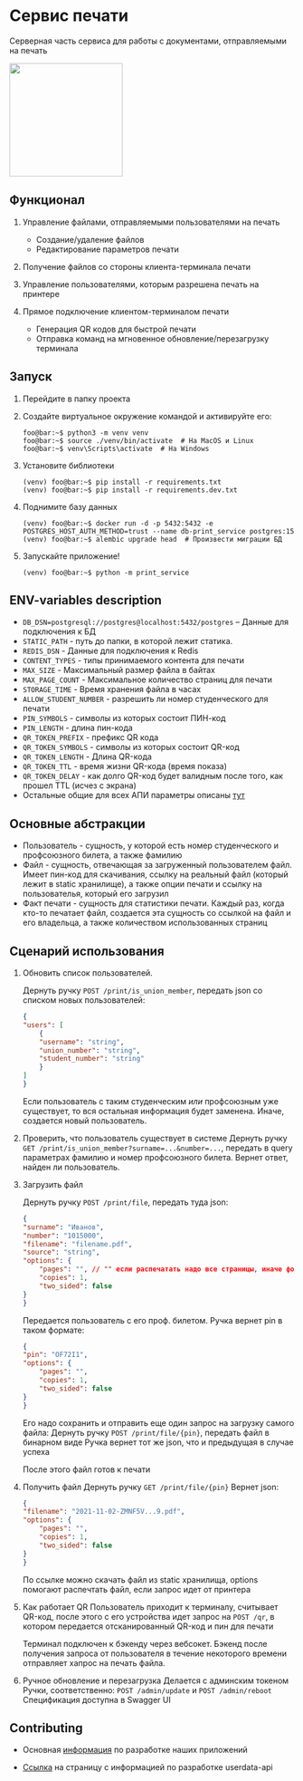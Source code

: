 # Сервис печати
Серверная часть сервиса для работы с документами, отправляемыми на печать

[<img src="https://cdn.profcomff.com/easycode/easycode.svg" width="200"></img>](https://easycode.profcomff.com/templates/docker-fastapi/workspace?mode=manual&param.Repository+URL=https://github.com/profcomff/print-api.git&param.Working+directory=print-api)

## Функционал 
1. Управление файлами, отправляемыми пользователями на печать
    - Создание/удаление файлов
    - Редактирование параметров печати

2. Получение файлов со стороны клиента-терминала печати 

3. Управление пользователями, которым разрешена печать на принтере

4. Прямое подключение клиентом-терминалом печати 
    - Генерация QR кодов для быстрой печати
    - Отправка команд на мгновенное обновление/перезагрузку терминала 


## Запуск

1. Перейдите в папку проекта

2. Создайте виртуальное окружение командой и активируйте его:
    ```console
    foo@bar:~$ python3 -m venv venv
    foo@bar:~$ source ./venv/bin/activate  # На MacOS и Linux
    foo@bar:~$ venv\Scripts\activate  # На Windows
    ```

3. Установите библиотеки
    ```console
    (venv) foo@bar:~$ pip install -r requirements.txt
    (venv) foo@bar:~$ pip install -r requirements.dev.txt
    ```

4. Поднимите базу данных
    ```console
    (venv) foo@bar:~$ docker run -d -p 5432:5432 -e POSTGRES_HOST_AUTH_METHOD=trust --name db-print_service postgres:15
    (venv) foo@bar:~$ alembic upgrade head  # Произвести миграции БД
    ```

5. Запускайте приложение!
    ```console
    (venv) foo@bar:~$ python -m print_service
    ```


## ENV-variables description

- `DB_DSN=postgresql://postgres@localhost:5432/postgres` – Данные для подключения к БД
- `STATIC_PATH` - путь до папки, в которой лежит статика.
- `REDIS_DSN` - Данные для подключения к Redis
- `CONTENT_TYPES` - типы принимаемого контента для печати
- `MAX_SIZE` - Максимальный размер файла в байтах
- `MAX_PAGE_COUNT` - Максимальное количество страниц для печати
- `STORAGE_TIME` - Время хранения файла в часах
- `ALLOW_STUDENT_NUMBER` - разрешить ли номер студенческого для печати
- `PIN_SYMBOLS` - символы из которых состоит ПИН-код
- `PIN_LENGTH` - длина пин-кода
- `QR_TOKEN_PREFIX` - префикс QR кода
- `QR_TOKEN_SYMBOLS` - символы из которых состоит QR-код
- `QR_TOKEN_LENGTH` - Длина QR-кода
- `QR_TOKEN_TTL` - время жизни QR-кода (время показа)
- `QR_TOKEN_DELAY` - как долго QR-код будет валидным после того, как прошел TTL (исчез с экрана)
- Остальные общие для всех АПИ параметры описаны [тут](https://docs.profcomff.com/tvoy-ff/backend/settings.html)

## Основные абстракции
- Пользователь - сущность, у которой есть номер студенческого и профсоюзного билета, а также фамилию
- Файл - сущность, отвечающая за загруженный пользователем файл. Имеет пин-код для скачивания, ссылку на реальный файл (который лежит в static хранилище), а также опции печати и ссылку на пользователья, который его загрузил
- Факт печати - сущность для статистики печати. Каждый раз, когда кто-то печатает файл, создается эта сущность со ссылкой на файл и его владельца, а также количеством использованных страниц

## Сценарий использования
1. Обновить список пользователей.

    Дернуть ручку `POST /print/is_union_member`, передать json со списком новых пользователей:
    ```json
    {
    "users": [
        {
        "username": "string",
        "union_number": "string",
        "student_number": "string"
        }
    ]
    }
    ```
    Если пользователь с таким студенческим _или_ профсоюзным уже существует, то вся остальная информация будет заменена. Иначе, создается новый пользователь.

2. Проверить, что пользователь существует в системе
    Дернуть ручку `GET /print/is_union_member?surname=...&number=...`, передать в query параметрах фамилию и номер профсоюзного билета.
    Вернет ответ, найден ли пользователь.
3. Загрузить файл

    Дернуть ручку `POST /print/file`, передать туда json:
    ```json
    {
    "surname": "Иванов",
    "number": "1015000",
    "filename": "filename.pdf",
    "source": "string",
    "options": {
        "pages": "", // "" если распечатать надо все страницы, иначе формат такой: "10-13,16,18,20,21,24,25,27,28,30", можно не сортировать
        "copies": 1,
        "two_sided": false
    }
    }
    ```
    Передается пользователь с его проф. билетом.
    Ручка вернет pin в таком формате:
    ```json
    {
    "pin": "OF72I1",
    "options": {
        "pages": "",
        "copies": 1,
        "two_sided": false
    }
    }
    ```
    Его надо сохранить и отправить еще один запрос на загрузку самого файла:
    Дернуть ручку `POST /print/file/{pin}`, передать файл в бинарном виде
    Ручка вернет тот же json, что и предыдущая в случае успеха

    После этого файл готов к печати

4. Получить файл
    Дернуть ручку `GET /print/file/{pin}`
    Вернет json:
    ```json
    {
    "filename": "2021-11-02-ZMNF5V...9.pdf",
    "options": {
        "pages": "",
        "copies": 1,
        "two_sided": false
    }
    }
    ```
    По ссылке можно скачать файл из static хранилища, options помогают распечтать файл, если запрос идет от принтера

5. Как работает QR
    Пользователь приходит к терминалу, считывает QR-код, после этого с его устройства идет запрос на `POST /qr`, в котором передается отсканированный QR-код и пин для печати

    Терминал подключен к бэкенду через вебсокет. Бэкенд после получения запроса от пользователя в течение некоторого времени отправляет хапрос на печать файла.

6. Ручное обновление и перезагрузка
    Делается с админским токеном
    Ручки, соответственно: `POST /admin/update` и `POST /admin/reboot`
    Спецификация доступна в Swagger UI

## Contributing

- Основная [информация](https://docs.profcomff.com/tvoy-ff/backend/index.html) по разработке наших приложений

- [Ссылка](https://github.com/profcomff/print-api/blob/main/CONTRIBUTING.md) на страницу с информацией по разработке userdata-api

